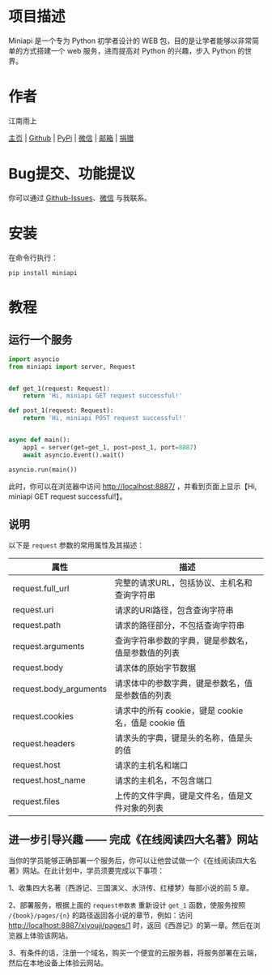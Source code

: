 # 项目描述

Miniapi 是一个专为 Python 初学者设计的 WEB 包，目的是让学者能够以非常简单的方式搭建一个 web 服务，进而提高对 Python 的兴趣，步入 Python 的世界。

# 作者

江南雨上

[主页](https://lcctoor.com/index.html) \| [Github](https://github.com/lcctoor) \| [PyPi](https://pypi.org/user/lcctoor) \| [微信](https://lcctoor.com/cdn/WeChatQRC.jpg) \| [邮箱](mailto:lcctoor@outlook.com) \| [捐赠](https://lcctoor.com/cdn/DonationQRC-0rmb.jpg)

# Bug提交、功能提议

你可以通过 [Github-Issues](https://github.com/lcctoor/arts/issues)、[微信](https://lcctoor.com/cdn/WeChatQRC.jpg) 与我联系。

# 安装

在命令行执行：

```
pip install miniapi
```

# 教程

## 运行一个服务

```python
import asyncio
from miniapi import server, Request


def get_1(request: Request):
    return 'Hi, miniapi GET request successful!'

def post_1(request: Request):
    return 'Hi, miniapi POST request successful!'


async def main():
    app1 = server(get=get_1, post=post_1, port=8887)
    await asyncio.Event().wait()

asyncio.run(main())
```

此时，你可以在浏览器中访问 [http://localhost:8887/](http://localhost:8887/) ，并看到页面上显示【Hi, miniapi GET request successful!】。

## 说明

以下是 `request` 参数的常用属性及其描述：

| 属性                   | 描述                                                |
| ---------------------- | --------------------------------------------------- |
| request.full_url       | 完整的请求URL，包括协议、主机名和查询字符串         |
| request.uri            | 请求的URI路径，包含查询字符串                       |
| request.path           | 请求的路径部分，不包括查询字符串                    |
| request.arguments      | 查询字符串参数的字典，键是参数名，值是参数值的列表  |
| request.body           | 请求体的原始字节数据                                |
| request.body_arguments | 请求体中的参数字典，键是参数名，值是参数值的列表    |
| request.cookies        | 请求中的所有 cookie，键是 cookie 名，值是 cookie 值 |
| request.headers        | 请求头的字典，键是头的名称，值是头的值              |
| request.host           | 请求的主机名和端口                                  |
| request.host_name      | 请求的主机名，不包含端口                            |
| request.files          | 上传的文件字典，键是文件名，值是文件对象的列表      |

## 进一步引导兴趣 —— 完成《在线阅读四大名著》网站

当你的学员能够正确部署一个服务后，你可以让他尝试做一个《在线阅读四大名著》网站。在此计划中，学员须要完成以下事项：

1、收集四大名著（西游记、三国演义、水浒传、红楼梦）每部小说的前 5 章。

2、部署服务，根据上面的 `request参数表` 重新设计 `get_1` 函数，使服务按照 `/{book}/pages/{n}` 的路径返回各小说的章节，例如：访问 [http://localhost:8887/xiyouji/pages/1](http://localhost:8887/xiyouji/pages/1) 时，返回《西游记》的第一章。然后在浏览器上体验该网站。

3、有条件的话，注册一个域名，购买一个便宜的云服务器，将服务部署在云端，然后在本地设备上体验云网站。
